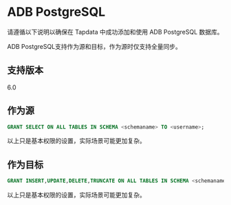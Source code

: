 # ADB PostgreSQL

请遵循以下说明以确保在 Tapdata 中成功添加和使用 ADB PostgreSQL 数据库。

ADB PostgreSQL支持作为源和目标，作为源时仅支持全量同步。

## 支持版本

6.0

## 作为源

```sql
GRANT SELECT ON ALL TABLES IN SCHEMA <schemaname> TO <username>;
```

以上只是基本权限的设置，实际场景可能更加复杂。

## 作为目标

```sql
GRANT INSERT,UPDATE,DELETE,TRUNCATE ON ALL TABLES IN SCHEMA <schemaname> TO <username>;
```

以上只是基本权限的设置，实际场景可能更加复杂。